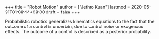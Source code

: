 +++
title = "Robot Motion"
author = ["Jethro Kuan"]
lastmod = 2020-05-31T01:08:44+08:00
draft = false
+++

Probabilistic robotics generalizes kinematics equations to the fact
that the outcome of a control is uncertain, due to control noise or
exogenous effects. The outcome of a control is described as a
posterior probability.
